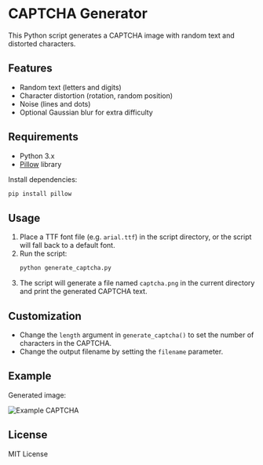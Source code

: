 # CAPTCHA Generator

This Python script generates a CAPTCHA image with random text and distorted characters.

## Features

- Random text (letters and digits)
- Character distortion (rotation, random position)
- Noise (lines and dots)
- Optional Gaussian blur for extra difficulty

## Requirements

- Python 3.x
- [Pillow](https://python-pillow.org/) library

Install dependencies:
```bash
pip install pillow
```

## Usage

1. Place a TTF font file (e.g. `arial.ttf`) in the script directory, or the script will fall back to a default font.
2. Run the script:
    ```bash
    python generate_captcha.py
    ```
3. The script will generate a file named `captcha.png` in the current directory and print the generated CAPTCHA text.

## Customization

- Change the `length` argument in `generate_captcha()` to set the number of characters in the CAPTCHA.
- Change the output filename by setting the `filename` parameter.

## Example

Generated image:

![Example CAPTCHA](captcha.png)

## License

MIT License
